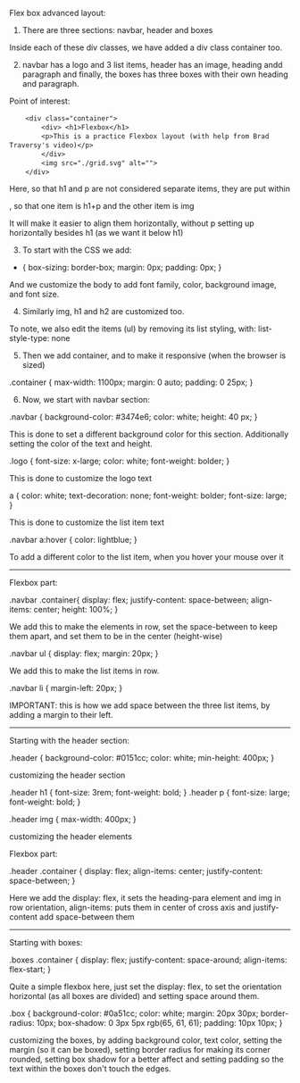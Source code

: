 Flex box advanced layout:

1. There are three sections: navbar, header and boxes

Inside each of these div classes, we have added a div class container too. 

2. navbar has a logo and 3 list items, header has an image, heading andd paragraph and finally, the boxes has three boxes with their own heading and paragraph. 

Point of interest:

        <div class="container">
            <div> <h1>Flexbox</h1> 
            <p>This is a practice Flexbox layout (with help from Brad Traversy's video)</p>
            </div>
            <img src="./grid.svg" alt="">
        </div>
    
Here, so that h1 and p are not considered separate items, they are put within <div> </div>, so that one item is h1+p and the other item is img 

It will make it easier to align them horizontally, without p setting up horizontally besides h1 (as we want it below h1)


3. To start with the CSS we add:
* {
    box-sizing: border-box;
    margin: 0px;
    padding: 0px;
}

And we customize the body to add font family, color, background image, and font size. 

4. Similarly img, h1 and h2 are customized too. 

To note, we also edit the items (ul) by removing its list styling, with:
list-style-type: none

5. Then we add container, and to make it responsive (when the browser is sized)

.container {
    max-width: 1100px;
    margin: 0 auto;
    padding: 0 25px; 
}

6. Now, we start with navbar section:

.navbar {
    background-color: #3474e6;
    color: white;
    height: 40 px;
}

This is done to set a different background color for this section. Additionally setting the color of the text and height. 

.logo {
    font-size: x-large;
    color: white;
    font-weight: bolder;
}

This is done to customize the logo text

a {
    color: white;
    text-decoration: none;
    font-weight: bolder;
    font-size: large;
}

This is done to customize the list item text

.navbar a:hover {
    color: lightblue;
}

To add a different color to the list item, when you hover your mouse over it

---------------------------

Flexbox part: 

.navbar .container{
    display: flex;
    justify-content: space-between;
    align-items: center;
    height: 100%;
}

We add this to make the elements in row, set the space-between to keep them apart, and set them to be in the center (height-wise)

.navbar ul {
    display: flex;
    margin: 20px;
}

We add this to make the list items in row. 


.navbar li {
    margin-left: 20px;
}

IMPORTANT: this is how we add space between the three list items, by adding a margin to their left. 

---------------------------

Starting with the header section:

.header {
    background-color: #0151cc;
    color: white;
    min-height: 400px;
}

customizing the header section

.header h1 {
    font-size: 3rem;
    font-weight: bold;
}
.header p {
    font-size: large;
    font-weight: bold;
}

.header img {
    max-width: 400px;
}

customizing the header elements

Flexbox part:

.header .container {
    display: flex;
    align-items: center;
    justify-content: space-between;
}

Here we add the display: flex, it sets the heading-para element and img in row orientation, align-items: puts them in center of cross axis and justify-content add space-between them 

---------------------------

Starting with boxes:

.boxes .container {
    display: flex;
    justify-content: space-around;
    align-items: flex-start;
}

Quite a simple flexbox here, just set the display: flex, to set the orientation horizontal (as all boxes are divided) and setting space around them.

.box {
    background-color: #0a51cc;
    color: white;
    margin: 20px 30px;
    border-radius: 10px;
    box-shadow: 0 3px 5px rgb(65, 61, 61);
    padding: 10px 10px;
}

customizing the boxes, by adding background color, text color, setting the margin (so it can be boxed), setting border radius for making its corner rounded, setting box shadow for a better affect and setting padding so the text within the boxes don't touch the edges. 





